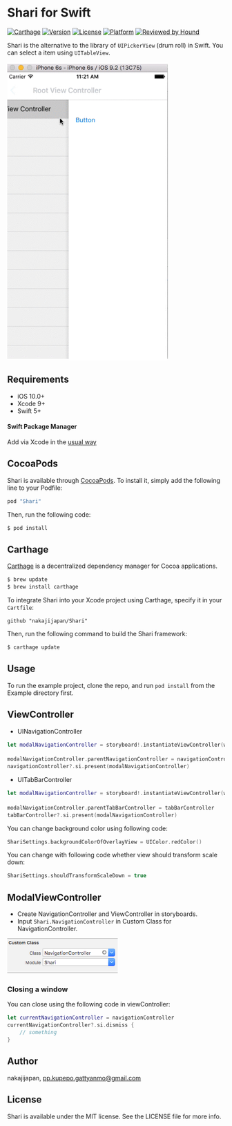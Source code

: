 # Shari for Swift

[![Carthage](https://img.shields.io/badge/Carthage-compatible-4BC51D.svg?style=flat)](https://github.com/Carthage/Carthage)
[![Version](https://img.shields.io/cocoapods/v/Shari.svg?style=flat)](http://cocoapods.org/pods/Shari)
[![License](https://img.shields.io/cocoapods/l/Shari.svg?style=flat)](http://cocoapods.org/pods/Shari)
[![Platform](https://img.shields.io/cocoapods/p/Shari.svg?style=flat)](http://cocoapods.org/pods/Shari)
[![Reviewed by Hound](https://img.shields.io/badge/Reviewed_by-Hound-8E64B0.svg)](https://houndci.com)

Shari is the alternative to the library of `UIPickerView` (drum roll) in Swift. You can select a item using `UITableView`.

![Shari](./demo.gif)



## Requirements

- iOS 10.0+
- Xcode 9+
- Swift 5+

#### Swift Package Manager

Add via Xcode in the [usual way](https://developer.apple.com/documentation/xcode/adding_package_dependencies_to_your_app)


## CocoaPods

Shari is available through [CocoaPods](http://cocoapods.org). To install
it, simply add the following line to your Podfile:


```ruby
pod "Shari"
```

Then, run the following code:

```ruby
$ pod install
```

## Carthage

[Carthage](https://github.com/Carthage/Carthage) is a decentralized dependency manager for Cocoa applications. 

``` bash
$ brew update
$ brew install carthage
```

To integrate Shari into your Xcode project using Carthage, specify it in your `Cartfile`:

``` ogdl
github "nakajijapan/Shari"
```

Then, run the following command to build the Shari framework:

``` bash
$ carthage update
```


## Usage

To run the example project, clone the repo, and run `pod install` from the Example directory first.

## ViewController

- UINavigationController

```swift
let modalNavigationController = storyboard!.instantiateViewController(withIdentifier: "ModalNavigationController") as! ShariNavigationController

modalNavigationController.parentNavigationController = navigationController
navigationController?.si.present(modalNavigationController)
```

- UITabBarController

```swift
let modalNavigationController = storyboard!.instantiateViewController(withIdentifier: "ModalNavigationController") as! ShariNavigationController

modalNavigationController.parentTabBarController = tabBarController
tabBarController?.si.present(modalNavigationController)
```


You can change background color using following code:

```swift
ShariSettings.backgroundColorOfOverlayView = UIColor.redColor()
```


You can change with following code whether view should transform scale down:

```swift
ShariSettings.shouldTransformScaleDown = true
```


## ModalViewController

- Create NavigationController and ViewController in storyboards.
- Input `Shari.NavigationController` in Custom Class for NavigationController.


![Shari](./shari01.png)


### Closing a window

You can close using the following code in viewController:

```swift
let currentNavigationController = navigationController
currentNavigationController?.si.dismiss {
    // something
}
```


## Author

nakajijapan, pp.kupepo.gattyanmo@gmail.com

## License

Shari is available under the MIT license. See the LICENSE file for more info.
